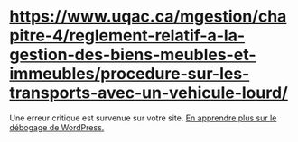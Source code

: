 # https://www.uqac.ca/mgestion/chapitre-4/reglement-relatif-a-la-gestion-des-biens-meubles-et-immeubles/procedure-sur-les-transports-avec-un-vehicule-lourd/

Une erreur critique est survenue sur votre site.
[En apprendre plus sur le débogage de WordPress.](https://www.uqac.ca/mgestion/chapitre-4/reglement-relatif-a-la-gestion-des-biens-meubles-et-immeubles/procedure-sur-les-transports-avec-un-vehicule-lourd/<https:/fr.wordpress.org/support/article/debugging-in-wordpress/>)
